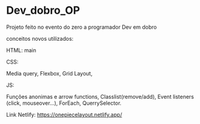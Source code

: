 # Dev_dobro_OP
Projeto  feito no evento do zero a programador Dev em dobro

conceitos novos utilizados:

HTML:
main

CSS:

Media query,
Flexbox,
Grid Layout,

JS:

Funções anonimas e arrow functions,
Classlist(remove/add),
Event listeners (click, mouseover...),
ForEach,
QuerrySelector.

Link Netlify: https://onepiecelayout.netlify.app/